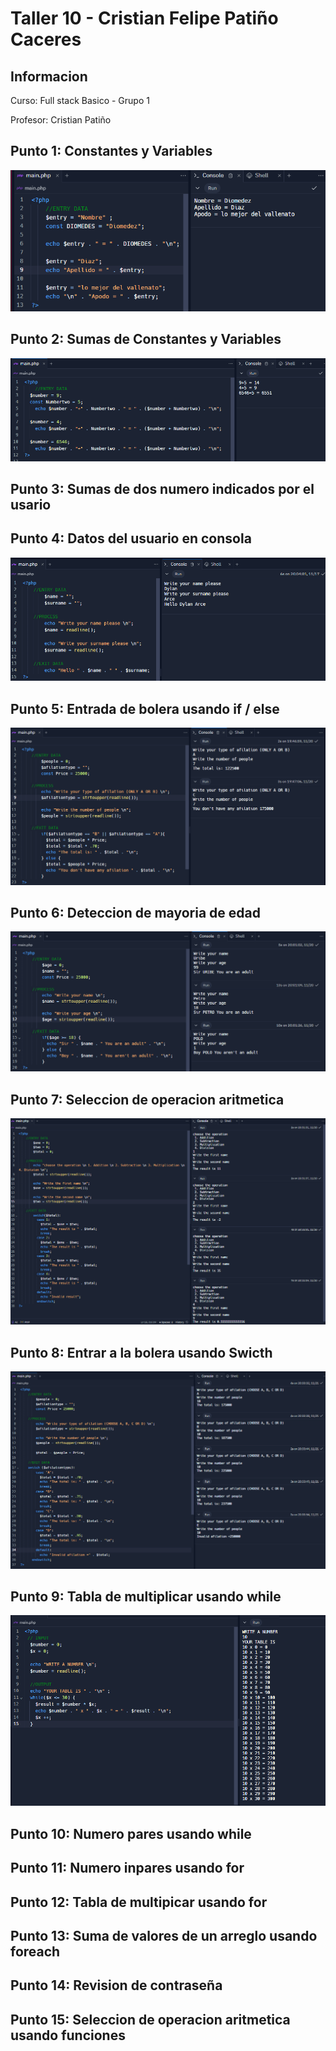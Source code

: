 <h1>Taller 10 - Cristian Felipe Patiño Caceres</h1>

<h2>Informacion</h2>
<p>Curso: Full stack Basico - Grupo 1</p>
<p>Profesor: Cristian Patiño</p>

<h2>Punto 1: Constantes y Variables</h2>
    <img src="./public/images/Punto-1.png" alt="Punto 1">

<h2>Punto 2: Sumas de Constantes y Variables</h2>
    <img src="./public/images/Punto-2.png" alt="Punto 2">

<h2>Punto 3: Sumas de dos numero indicados por el usario</h2>

<h2>Punto 4: Datos del usuario en consola</h2>
    <img src="./public/images/Punto-4.png" alt="Punto 4">

<h2>Punto 5: Entrada de bolera usando if / else</h2>
    <img src="./public/images/Punto-5.png" alt="Punto 5">

<h2>Punto 6: Deteccion de mayoria de edad</h2>
    <img src="./public/images/Punto-6.png" alt="Punto 6">

<h2>Punto 7: Seleccion de operacion aritmetica</h2>
    <img src="./public/images/Punto-7.png" alt="Punto 7">

<h2>Punto 8: Entrar a la bolera usando Swicth</h2>
    <img src="./public/images/Punto-8.png" alt="Punto 8">

<h2>Punto 9: Tabla de multiplicar usando while</h2>
    <img src="./public/images/Punto-9.png" alt="Punto 9">

<h2>Punto 10: Numero pares usando while</h2>

<h2>Punto 11: Numero inpares usando for</h2>

<h2>Punto 12: Tabla de multipicar usando for</h2>

<h2>Punto 13: Suma de valores de un arreglo usando foreach</h2>

<h2>Punto 14: Revision de contraseña</h2>

<h2>Punto 15: Seleccion de operacion aritmetica usando funciones</h2>
